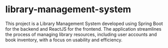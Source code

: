 # library-management-system
This project is a Library Management System developed using Spring Boot for the backend and ReactJS for the frontend. The application streamlines the process of managing library resources, including user accounts and book inventory, with a focus on usability and efficiency.
